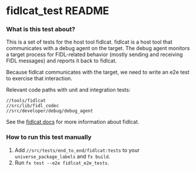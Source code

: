 # fidlcat_test README

### What is this test about?

This is a set of tests for the host tool fidlcat.  fidlcat is a host
tool that communicates with a debug agent on the target.  The debug
agent monitors a target process for FIDL-related behavior (mostly
sending and receiving FIDL messages) and reports it back to fidlcat.

Because fidlcat communicates with the target, we need to write an e2e
test to exercise that interaction.

Relevant code paths with unit and integration tests:

```
//tools/fidlcat
//src/lib/fidl_codec
//src/developer/debug/debug_agent
```

See the [fidlcat
docs](https://fuchsia.dev/fuchsia-src/development/monitor/fidlcat) for
more information about fidlcat.

### How to run this test manually

1. Add `//src/tests/end_to_end/fidlcat:tests` to your `universe_package_labels` and `fx build`.
2. Run `fx test --e2e fidlcat_e2e_tests`.
